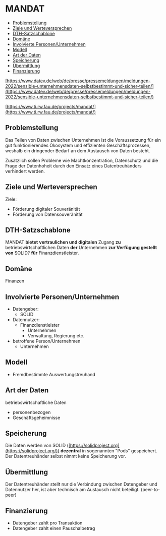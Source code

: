 # MANDAT

-   [Problemstellung](#problemstellung)
-   [Ziele und Werteversprechen](#ziele)
-   [DTH-Satzschablone](#schablone)
-   [Domäne](#domaene)
-   [Involvierte Personen/Unternehmen](#involv)
-   [Modell](#modell)
-   [Art der Daten](#daten)
-   [Speicherung](#speicherung)
-   [Übermittlung](#uebermittlung)
-   [Finanzierung](#finanzierung)

[https://www.datev.de/web/de/presse/pressemeldungen/meldungen-2022/sensible-unternehmensdaten-selbstbestimmt-und-sicher-teilen/](https://www.datev.de/web/de/presse/pressemeldungen/meldungen-2022/sensible-unternehmensdaten-selbstbestimmt-und-sicher-teilen/)

[https://www.ti.rw.fau.de/projects/mandat/](https://www.ti.rw.fau.de/projects/mandat/)


<a name="problemstellung"></a>
## Problemstellung

Das Teilen von Daten zwischen Unternehmen ist die Voraussetzung für ein gut funktionierendes Ökosystem und effizienten Geschäftsprozessen, weshalb ein dringender Bedarf an dem Austausch von Daten besteht.

Zusätzlich sollen Probleme wie Machtkonzentration, Datenschutz und die Frage der Datenhoheit durch den Einsatz eines Datentreuhänders verhindert werden.

<a name="ziele"></a>
## Ziele und Werteversprechen

Ziele:

-   Förderung digitaler Souveränität
-   Förderung von Datensouveränität

<a name="schablone"></a>
## DTH-Satzschablone

MANDAT  **bietet** **vertraulichen und digitalen** Zugang  **zu**  betriebswirtschaftlichen Daten  **der** Unternehmen  **zur Verfügung gestellt von**  SOLID?  **für** Finanzdienstleister.

<a name="domaene"></a>
## Domäne

Finanzen

<a name="involv"></a>
## Involvierte Personen/Unternehmen

-   Datengeber:
    -   SOLID
-   Datennutzer:
    -   Finanzdienstleister
        -   Unternehmen
        -   Verwaltung, Regierung etc.
-   betroffene Person/Unternehmen
    -   Unternehmen

<a name="modell"></a>
## Modell

-   Fremdbestimmte Auswertungstreuhand

<a name="daten"></a>
## Art der Daten

betriebswirtschaftliche Daten
-   personenbezogen
-   Geschäftsgeheimnisse

<a name="speicherung"></a>
## Speicherung

Die Daten werden von SOLID ([https://solidproject.org](https://solidproject.org/))  **dezentral** in sogenannten "Pods" gespeichert. Der Datentreuhänder selbst nimmt keine Speicherung vor.

<a name="uebermittlung"></a>
## Übermittlung

Der Datentreuhänder stellt nur die Verbindung zwischen Datengeber und Datennutzer her, ist aber technisch am Austausch nicht beteiligt. (peer-to-peer)

<a name="finanzierung"></a>
## Finanzierung

-   Datengeber zahlt pro Transaktion
-   Datengeber zahlt einen Pauschalbetrag